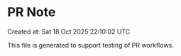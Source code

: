 # PR Note

Created at: Sat 18 Oct 2025 22:10:02 UTC

This file is generated to support testing of PR workflows.

